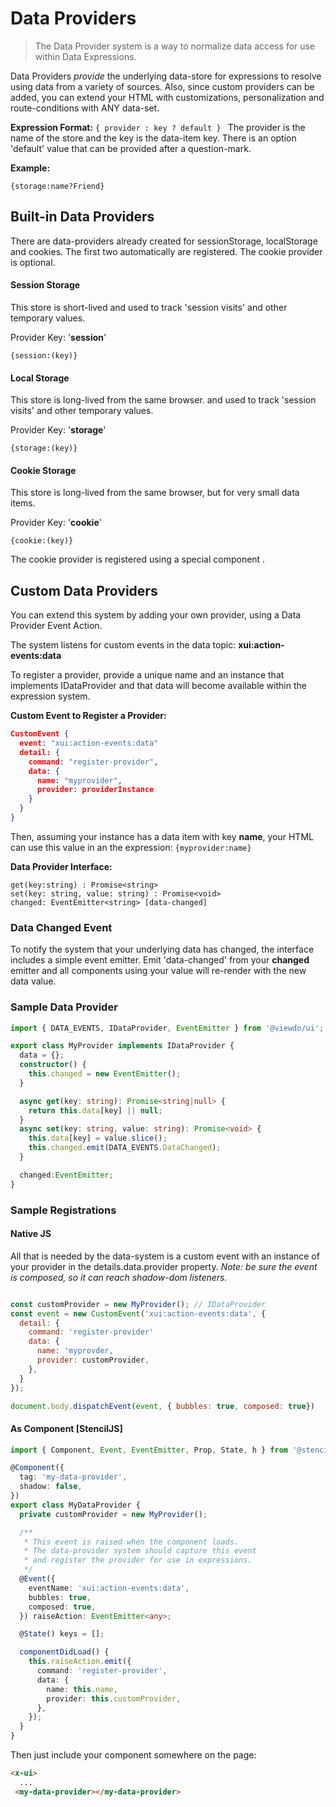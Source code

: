 # Data Providers

> The Data Provider system is a way to normalize data access for use within  Data Expressions. 

Data Providers _provide_ the underlying data-store for expressions to resolve using data from a variety of sources. Also, since custom providers can be added, you can extend your HTML with customizations, personalization and route-conditions with ANY data-set.

**Expression Format:** ```{ provider : key ? default } ```
The provider is the name of the store and the key is the data-item key. There is an option 'default' value that can be provided after a question-mark.

**Example:**
````
{storage:name?Friend}
````

## Built-in Data Providers
There are data-providers already created for sessionStorage, localStorage and cookies. The first two automatically are registered. The cookie provider is optional.

#### Session Storage
This store is short-lived and used to track 'session visits' and other temporary values. 

Provider Key: '**session**'

 ```{session:(key)} ```

#### Local Storage
This store is long-lived from the same browser.  and used to track 'session visits' and other temporary values. 

Provider Key: '**storage**'

 ```{storage:(key)} ```

#### Cookie Storage
This store is long-lived from the same browser, but for very small data items.

Provider Key: '**cookie**'

 ```{cookie:(key)} ```

The cookie provider is registered using a special component **<x-data-provider-cookie>**. 


## Custom Data Providers
You can extend this system by adding your own provider, using a Data Provider Event Action.

The system listens for custom events in the data topic: **xui:action-events:data**

To register a provider, provide a unique name and an instance that implements IDataProvider and that data will become available within the expression system.

**Custom Event to Register a Provider:**

````json
CustomEvent {
  event: "xui:action-events:data"
  detail: {
    command: "register-provider",
    data: {
      name: "myprovider",
      provider: providerInstance
    }
  }
}
````

Then, assuming your instance has a data item with key **name**, your HTML can use this value in an the expression: ```{myprovider:name}```


**Data Provider Interface:**

    get(key:string) : Promise<string>
    set(key: string, value: string) : Promise<void>
    changed: EventEmitter<string> [data-changed]

### Data Changed Event
To notify the system that your underlying data has changed, the interface includes a simple event emitter. Emit 'data-changed' from your __changed__ emitter and all components using your value will re-render with the new data value.

### Sample Data Provider

````typescript
import { DATA_EVENTS, IDataProvider, EventEmitter } from '@viewdo/ui';

export class MyProvider implements IDataProvider {
  data = {};
  constructor() {
    this.changed = new EventEmitter();
  }

  async get(key: string): Promise<string|null> {
    return this.data[key] || null;
  }
  async set(key: string, value: string): Promise<void> {
    this.data[key] = value.slice();
    this.changed.emit(DATA_EVENTS.DataChanged);
  }

  changed:EventEmitter;
}

````

### Sample Registrations

#### Native JS 
All that is needed by the data-system is a custom event with an instance of your provider in the details.data.provider property. *Note: be sure the event is composed, so it can reach shadow-dom listeners.*

````javascript

const customProvider = new MyProvider(); // IDataProvider
const event = new CustomEvent('xui:action-events:data', { 
  detail: { 
    command: 'register-provider'
    data: {
      name: 'myprovder,
      provider: customProvider,
    },
  }
});

document.body.dispatchEvent(event, { bubbles: true, composed: true})

````


#### As Component [StencilJS]

````typescript
import { Component, Event, EventEmitter, Prop, State, h } from '@stencil/core';

@Component({
  tag: 'my-data-provider',
  shadow: false,
})
export class MyDataProvider {
  private customProvider = new MyProvider();

  /**
   * This event is raised when the component loads.
   * The data-provider system should capture this event
   * and register the provider for use in expressions.
   */
  @Event({
    eventName: 'xui:action-events:data',
    bubbles: true,
    composed: true,
  }) raiseAction: EventEmitter<any>;

  @State() keys = [];

  componentDidLoad() {
    this.raiseAction.emit({
      command: 'register-provider',
      data: {
        name: this.name,
        provider: this.customProvider,
      },
    });
  }
}
````

Then just include your component somewhere on the page:

````html
<x-ui>
  ...
 <my-data-provider></my-data-provider>
````